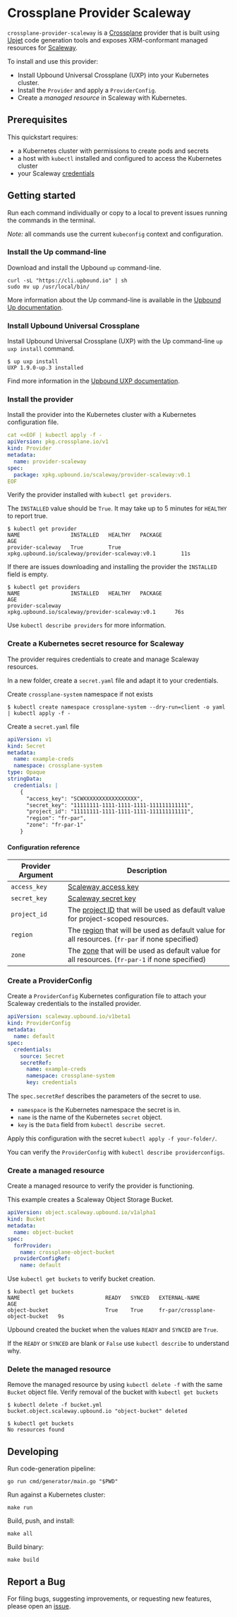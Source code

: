 # Crossplane Provider Scaleway

`crossplane-provider-scaleway` is a [Crossplane](https://crossplane.io/) provider that
is built using [Upjet](https://github.com/upbound/upjet) code
generation tools and exposes XRM-conformant managed resources for
[Scaleway](https://www.scaleway.com/).

To install and use this provider:
* Install Upbound Universal Crossplane (UXP) into your Kubernetes cluster.
* Install the `Provider` and apply a `ProviderConfig`.
* Create a *managed resource* in Scaleway with Kubernetes.

## Prerequisites
This quickstart requires:
* a Kubernetes cluster with permissions to create pods and secrets
* a host with `kubectl` installed and configured to access the Kubernetes
  cluster
* your Scaleway [credentials](https://console.scaleway.com/project/credentials)

## Getting started

Run each command individually or copy to a local to prevent issues
running the commands in the terminal.

_Note:_ all commands use the current `kubeconfig` context and configuration.

### Install the Up command-line
Download and install the Upbound `up` command-line.

```shell
curl -sL "https://cli.upbound.io" | sh
sudo mv up /usr/local/bin/
```

More information about the Up command-line is available in the [Upbound Up
documentation](https://docs.upbound.io/cli/).

### Install Upbound Universal Crossplane
Install Upbound Universal Crossplane (UXP) with the Up command-line `up uxp
install` command.

```shell
$ up uxp install
UXP 1.9.0-up.3 installed
```

Find more information in the [Upbound UXP
documentation](https://docs.upbound.io/uxp/).

### Install the provider

Install the provider into the Kubernetes cluster with a Kubernetes
configuration file.

```yaml
cat <<EOF | kubectl apply -f -
apiVersion: pkg.crossplane.io/v1
kind: Provider
metadata:
  name: provider-scaleway
spec:
  package: xpkg.upbound.io/scaleway/provider-scaleway:v0.1
EOF
```

Verify the provider installed with `kubectl get providers`.

The `INSTALLED` value should be `True`. It may take up to 5 minutes for
`HEALTHY` to report true.
```shell
$ kubectl get provider
NAME                INSTALLED   HEALTHY   PACKAGE                                             AGE
provider-scaleway   True        True   xpkg.upbound.io/scaleway/provider-scaleway:v0.1        11s
```

If there are issues downloading and installing the provider the `INSTALLED`
field is empty.

```shell
$ kubectl get providers
NAME                INSTALLED   HEALTHY   PACKAGE                                             AGE
provider-scaleway                      xpkg.upbound.io/scaleway/provider-scaleway:v0.1      76s
```

Use `kubectl describe providers` for more information.

### Create a Kubernetes secret resource for Scaleway
The provider requires credentials to create and manage Scaleway resources.

In a new folder, create a `secret.yaml` file and adapt it to your credentials.

Create `crossplane-system` namespace if not exists
```shell
$ kubectl create namespace crossplane-system --dry-run=client -o yaml | kubectl apply -f -
```

Create a `secret.yaml` file

```yaml
apiVersion: v1
kind: Secret
metadata:
  name: example-creds
  namespace: crossplane-system
type: Opaque
stringData:
  credentials: |
    {
      "access_key": "SCWXXXXXXXXXXXXXXXXX",
      "secret_key": "11111111-1111-1111-1111-111111111111",
      "project_id": "11111111-1111-1111-1111-111111111111",
      "region": "fr-par",
      "zone": "fr-par-1"
    }
```

#### Configuration reference

| Provider Argument | Description                                                                                                                                                      |
|-------------------|------------------------------------------------------------------------------------------------------------------------------------------------------------------|
| `access_key`      | [Scaleway access key](https://console.scaleway.com/iam/api-keys)                                                                                          |
| `secret_key`      | [Scaleway secret key](https://console.scaleway.com/iam/api-keys)                                                                                          |
| `project_id`      | The [project ID](https://console.scaleway.com/project/settings) that will be used as default value for project-scoped resources.                                 |
| `region`          | The [region](https://developers.scaleway.com/en/quickstart/#region-and-zone)  that will be used as default value for all resources. (`fr-par` if none specified) |
| `zone`            | The [zone](https://developers.scaleway.com/en/quickstart/#region-and-zone) that will be used as default value for all resources. (`fr-par-1` if none specified)  |

### Create a ProviderConfig
Create a `ProviderConfig` Kubernetes configuration file to attach your Scaleway
credentials to the installed provider.

```yaml
apiVersion: scaleway.upbound.io/v1beta1
kind: ProviderConfig
metadata:
  name: default
spec:
  credentials:
    source: Secret
    secretRef:
      name: example-creds
      namespace: crossplane-system
      key: credentials
```

The `spec.secretRef` describes the parameters of the secret to use.
* `namespace` is the Kubernetes namespace the secret is in.
* `name` is the name of the Kubernetes `secret` object.
* `key` is the `Data` field from `kubectl describe secret`.

Apply this configuration with the secret `kubectl apply -f your-folder/`.

You can verify the `ProviderConfig` with `kubectl describe providerconfigs`.

### Create a managed resource
Create a managed resource to verify the provider is functioning.

This example creates a Scaleway Object Storage Bucket.

```yaml
apiVersion: object.scaleway.upbound.io/v1alpha1
kind: Bucket
metadata:
  name: object-bucket
spec:
  forProvider:
    name: crossplane-object-bucket
  providerConfigRef:
    name: default
```

Use `kubectl get buckets` to verify bucket creation.

```shell
$ kubectl get buckets
NAME                           READY   SYNCED   EXTERNAL-NAME                     AGE
object-bucket                  True    True     fr-par/crossplane-object-bucket   9s
```

Upbound created the bucket when the values `READY` and `SYNCED` are `True`.

If the `READY` or `SYNCED` are blank or `False` use `kubectl describe` to
understand why.

### Delete the managed resource
Remove the managed resource by using `kubectl delete -f` with the same `Bucket`
object file. Verify removal of the bucket with `kubectl get buckets`

```shell
$ kubectl delete -f bucket.yml
bucket.object.scaleway.upbound.io "object-bucket" deleted

$ kubectl get buckets
No resources found
```

## Developing

Run code-generation pipeline:
```console
go run cmd/generator/main.go "$PWD"
```

Run against a Kubernetes cluster:

```console
make run
```

Build, push, and install:

```console
make all
```

Build binary:

```console
make build
```

## Report a Bug

For filing bugs, suggesting improvements, or requesting new features, please
open an [issue](https://github.com/scaleway/crossplane-provider-scaleway/issues).
